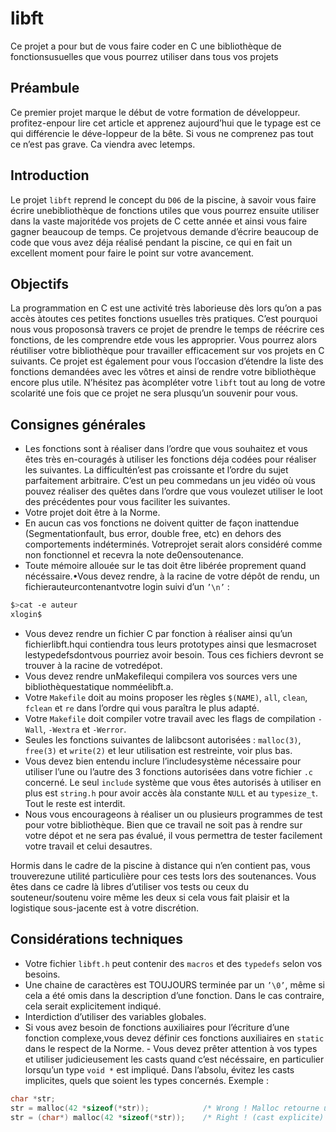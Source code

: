 # libft
Ce projet a pour but de vous faire coder en C une bibliothèque de fonctionsusuelles que vous pourrez utiliser dans tous vos projets

## Préambule
Ce premier projet marque le début de votre formation de développeur. profitez-enpour lire cet article et apprenez aujourd’hui que le typage est ce qui différencie le déve-loppeur de la bête. Si vous ne comprenez pas tout ce n’est pas grave. Ca viendra avec letemps.

## Introduction
Le projet `libft` reprend le concept du `D06` de la piscine, à savoir vous faire écrire unebibliothèque de fonctions utiles que vous pourrez ensuite utiliser dans la vaste majoritéde vos projets de C cette année et ainsi vous faire gagner beaucoup de temps. Ce projetvous demande d’écrire beaucoup de code que vous avez déja réalisé pendant la piscine, ce qui en fait un excellent moment pour faire le point sur votre avancement.

## Objectifs
La programmation en C est une activité très laborieuse dès lors qu’on a pas accès àtoutes ces petites fonctions usuelles très pratiques. C’est pourquoi nous vous proposonsà travers ce projet de prendre le temps de réécrire ces fonctions, de les comprendre etde vous les approprier. Vous pourrez alors réutiliser votre bibliothèque pour travailler efficacement sur vos projets en C suivants. Ce projet est également pour vous l’occasion d’étendre la liste des fonctions demandées avec les vôtres et ainsi de rendre votre bibliothèque encore plus utile. N’hésitez pas àcompléter votre `libft` tout au long de votre scolarité une fois que ce projet ne sera plusqu’un souvenir pour vous.

## Consignes générales
- Les fonctions sont à réaliser dans l’ordre que vous souhaitez et vous êtes très en-couragés à utiliser les fonctions déja codées pour réaliser les suivantes. La difficultén’est pas croissante et l’ordre du sujet parfaitement arbitraire. C’est un peu commedans un jeu vidéo où vous pouvez réaliser des quêtes dans l’ordre que vous voulezet utiliser le loot des précédentes pour vous faciliter les suivantes.
- Votre projet doit être à la Norme.
- En aucun cas vos fonctions ne doivent quitter de façon inattendue (Segmentationfault, bus error, double free, etc) en dehors des comportements indéterminés. Votreprojet serait alors considéré comme non fonctionnel et recevra la note de0ensoutenance.
- Toute mémoire allouée sur le tas doit être libérée proprement quand nécéssaire.•Vous devez rendre, à la racine de votre dépôt de rendu, un fichierauteurcontenantvotre login suivi d’un `’\n’` :
```bash
$>cat -e auteur
xlogin$
```
- Vous devez rendre un fichier C par fonction à réaliser ainsi qu’un fichierlibft.hqui contiendra tous leurs prototypes ainsi que lesmacroset lestypedefsdontvous pourriez avoir besoin. Tous ces fichiers devront se trouver à la racine de votredépot.
- Vous devez rendre unMakefilequi compilera vos sources vers une bibliothèquestatique nomméelibft.a.
- Votre `Makefile` doit au moins proposer les règles `$(NAME)`, `all`, `clean`, `fclean` et `re` dans l’ordre qui vous paraîtra le plus adapté.
- Votre `Makefile` doit compiler votre travail avec les flags de compilation `-Wall`, `-Wextra` et `-Werror`.
- Seules les fonctions suivantes de lalibcsont autorisées : `malloc(3)`, `free(3)` et `write(2)` et leur utilisation est restreinte, voir plus bas.
- Vous devez bien entendu inclure l’includesystème nécessaire pour utiliser l’une ou l’autre des 3 fonctions autorisées dans votre fichier `.c` concerné. Le seul `include` système que vous êtes autorisés à utiliser en plus est `string.h` pour avoir accès àla constante `NULL` et au `typesize_t`. Tout le reste est interdit.
- Nous vous encourageons à réaliser un ou plusieurs programmes de test pour votre bibliothèque. Bien que ce travail ne soit pas à rendre sur votre dépot et ne sera pas évalué, il vous permettra de tester facilement votre travail et celui desautres.

Hormis dans le cadre de la piscine à distance qui n’en contient pas, vous trouverezune utilité particulière pour ces tests lors des soutenances. Vous êtes dans ce cadre là libres d’utiliser vos tests ou ceux du souteneur/soutenu voire même les deux si cela vous fait plaisir et la logistique sous-jacente est à votre discrétion.

## Considérations techniques
- Votre fichier `libft.h` peut contenir des `macros` et des `typedefs` selon vos besoins.
- Une chaine de caractères est TOUJOURS terminée par un `’\0’`, même si cela a été omis dans la description d’une fonction. Dans le cas contraire, cela serait explicitement indiqué.
- Interdiction d’utiliser des variables globales.
- Si vous avez besoin de fonctions auxiliaires pour l’écriture d’une fonction complexe,vous devez définir ces fonctions auxiliaires en `static` dans le respect de la Norme. - Vous devez prêter attention à vos types et utiliser judicieusement les casts quand c’est nécéssaire, en particulier lorsqu’un type `void *` est impliqué. Dans l’absolu, évitez les casts implicites, quels que soient les types concernés. Exemple :
```c
char *str;
str = malloc(42 *sizeof(*str));            /* Wrong ! Malloc retourne un void * (cast implicite) */
str = (char*) malloc(42 *sizeof(*str));    /* Right ! (cast explicite) *
```
